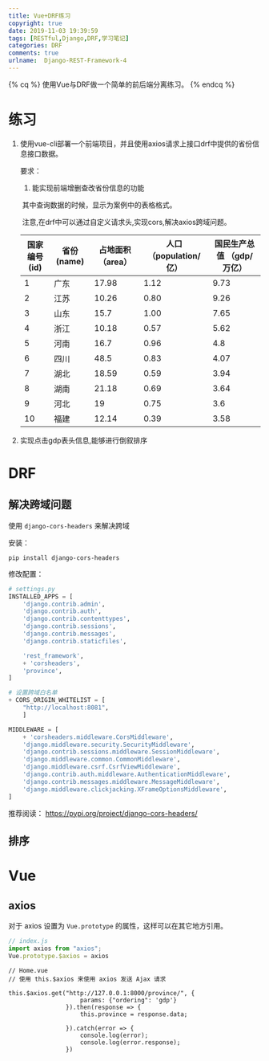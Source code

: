```yaml
---
title: Vue+DRF练习
copyright: true
date: 2019-11-03 19:39:59
tags: [RESTful,Django,DRF,学习笔记]
categories: DRF
comments: true
urlname:  Django-REST-Framework-4
---
```




{% cq %} 使用Vue与DRF做一个简单的前后端分离练习。 {% endcq %}

<!--more-->

# 练习

1. 使用vue-cli部署一个前端项目，并且使用axios请求上接口drf中提供的省份信息接口数据。

   要求：

   1. 能实现前端增删查改省份信息的功能 

   ​       其中查询数据的时候，显示为案例中的表格格式。

   ​      注意,在drf中可以通过自定义请求头,实现cors,解决axios跨域问题。

   | 国家编号 (id) | 省份 (name) | 占地面积 （area） | 人口 （population/亿） | 国民生产总值 （gdp/万亿） |
   | ------------- | ----------- | ----------------- | ---------------------- | ------------------------- |
   | 1             | 广东        | 17.98             | 1.12                   | 9.73                      |
   | 2             | 江苏        | 10.26             | 0.80                   | 9.26                      |
   | 3             | 山东        | 15.7              | 1.00                   | 7.65                      |
   | 4             | 浙江        | 10.18             | 0.57                   | 5.62                      |
   | 5             | 河南        | 16.7              | 0.96                   | 4.8                       |
   | 6             | 四川        | 48.5              | 0.83                   | 4.07                      |
   | 7             | 湖北        | 18.59             | 0.59                   | 3.94                      |
   | 8             | 湖南        | 21.18             | 0.69                   | 3.64                      |
   | 9             | 河北        | 19                | 0.75                   | 3.6                       |
   | 10            | 福建        | 12.14             | 0.39                   | 3.58                      |



2. 实现点击gdp表头信息,能够进行倒叙排序



# DRF



## 解决跨域问题

使用 `django-cors-headers` 来解决跨域

安装：

```
pip install django-cors-headers
```

修改配置：

```python
# settings.py
INSTALLED_APPS = [
    'django.contrib.admin',
    'django.contrib.auth',
    'django.contrib.contenttypes',
    'django.contrib.sessions',
    'django.contrib.messages',
    'django.contrib.staticfiles',

    'rest_framework',
    + 'corsheaders',
    'province',
]

# 设置跨域白名单
+ CORS_ORIGIN_WHITELIST = [
    "http://localhost:8081",
	]

MIDDLEWARE = [
    + 'corsheaders.middleware.CorsMiddleware',
    'django.middleware.security.SecurityMiddleware',
    'django.contrib.sessions.middleware.SessionMiddleware',
    'django.middleware.common.CommonMiddleware',
    'django.middleware.csrf.CsrfViewMiddleware',
    'django.contrib.auth.middleware.AuthenticationMiddleware',
    'django.contrib.messages.middleware.MessageMiddleware',
    'django.middleware.clickjacking.XFrameOptionsMiddleware',
]
```

推荐阅读： https://pypi.org/project/django-cors-headers/



## 排序









# Vue

## axios

对于 axios 设置为 `Vue.prototype` 的属性，这样可以在其它地方引用。

```js
// index.js 
import axios from "axios";
Vue.prototype.$axios = axios
```



```vue
// Home.vue
// 使用 this.$axios 来使用 axios 发送 Ajax 请求

this.$axios.get("http://127.0.0.1:8000/province/", {
                    params: {"ordering": 'gdp'}
                }).then(response => {
                    this.province = response.data;

                }).catch(error => {
                    console.log(error);
                    console.log(error.response);
                })
```

